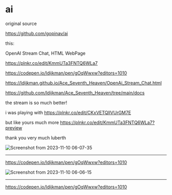 # ai
 
 original source 
    
    
https://github.com/gopinav/ai 
    
  this: 
  
OpenAI Stream Chat, HTML WebPage
     
https://plnkr.co/edit/KmmUTa3FNTQ6WLa7
       
https://codepen.io/ldijkman/pen/gOqWwxw?editors=1010
       
https://ldijkman.github.io/Ace_Seventh_Heaven/OpenAi_Stream_Chat.html

https://github.com/ldijkman/Ace_Seventh_Heaven/tree/main/docs


the stream is so much better!

i was playing with
 https://plnkr.co/edit/CKxVETQllVUrGM7E

but like yours much more 
https://plnkr.co/edit/KmmUTa3FNTQ6WLa7?preview

thank you very much
luberth



![Screenshot from 2023-11-10 06-07-35](https://github.com/gopinav/ai/assets/45427770/7df855fb-b46a-485a-9200-e29c100cc886)

----------------

https://codepen.io/ldijkman/pen/gOqWwxw?editors=1010

![Screenshot from 2023-11-10 06-06-15](https://github.com/gopinav/ai/assets/45427770/bf64f3df-e331-4ce4-8f7e-611f20996b6b)


---
https://codepen.io/ldijkman/pen/gOqWwxw?editors=1010
  
